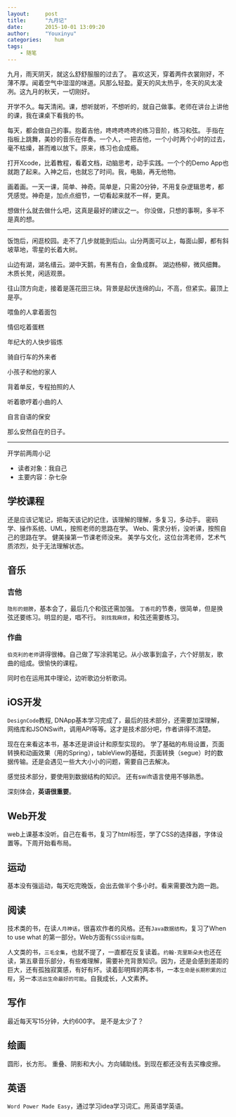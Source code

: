 ```yaml
---
layout:     post
title:      "九月记"
date:       2015-10-01 13:09:20
author:     "Youxinyu"
categories:    hum
tags:
    - 随笔
---
```

九月，雨天阴天，就这么舒舒服服的过去了。
喜欢这天，穿着两件衣裳刚好，不薄不厚。闻着空气中湿湿的味道。风那么轻盈。夏天的风太热乎，冬天的风太凌冽。这九月的秋天，一切刚好。

开学不久。每天清闲。课，想听就听，不想听的，就自己做事。老师在讲台上讲他的课，我在课桌下看我的书。

每天，都会做自己的事。抱着吉他，咚咚咚咚咚的练习音阶，练习和弦。
手指在指板上跳舞，美妙的音乐在伴奏。一个人，一把吉他，一个小时两个小时的过去，毫不枯燥，甚而难以放下。原来，练习也会成瘾。

打开Xcode，比着教程，看着文档，动脑思考，动手实践。一个个的Demo App也就跑了起来。入神之后，也就忘了时间。我，电脑，再无他物。

画着画。一天一课，简单、神奇。简单是，只需20分钟，不用复杂逻辑思考，都凭感觉。神奇是，加点点细节，一切看起来就不一样，更真。

想做什么就去做什么吧，这真是最好的建议之一。
你没做，只想的事啊，多半不是真的想。

---
饭饱后，闲逛校园。走不了几步就能到后山。山分两面可以上，每面山脚，都有斜坡草地，零星的长着大树。

山边有湖，湖名缙云。湖中天鹅，有黑有白，金鱼成群。
湖边杨柳，微风细舞。木质长凳，闲适观景。

往山顶方向走，接着是莲花田三块。背景是起伏连绵的山，不高，但紧实。最顶上是亭。

喂鱼的人拿着面包

情侣吃着蛋糕

年纪大的人快步锻炼

骑自行车的外来者

小孩子和他的家人

背着单反，专程拍照的人

听着歌哼着小曲的人

自言自语的保安


那么安然自在的日子。

---

开学前两周小记

- 读者对象：我自己
- 主要内容：杂七杂

## 学校课程
还是应该记笔记，把每天该记的记住，该理解的理解，多复习，多动手。
密码学、操作系统、UML，按照老师的思路在学。
Web、需求分析，没听课，按照自己的思路在学。
健美操第一节课老师没来。
美学与文化，这位台湾老师，艺术气质浓烈，处于无法理解状态。

## 音乐

### 吉他
`隐形的翅膀`，基本会了，最后几个和弦还需加强。
`丁香花`的节奏，很简单，但是换弦还要练习。明显的是，唱不行。
`别找我麻烦`，和弦还需要练习。

### 作曲
`伯克利的老师`讲得很棒。自己做了写涂鸦笔记。从小故事到盒子，六个好朋友，歌曲的组成。很愉快的课程。

同时也在运用其中理论，边听歌边分析歌词。

## iOS开发
`DesignCode`教程, DNApp基本学习完成了，最后的技术部分，还需要加深理解，网络库和JSONSwift，调用API等等。这才是技术部分吧，作者讲得不清楚。

现在在来看这本书，基本还是讲设计和原型实现的。
学了基础的布局设置，页面转换和动画效果（用的Spring），tableView的基础，页面转换（segue）时的数据传输。还是会遇见一些大大小小的问题，需要自己去解决。

感觉技术部分，要使用到数据结构的知识。
还有swift语言使用不够熟悉。

深刻体会，**英语很重要**。

## Web开发
web上课基本没听。自己在看书，复习了html标签，学了CSS的选择器，字体设置等。下周开始看布局。

## 运动
基本没有强运动，每天吃完晚饭，会出去做半个多小时。看来需要改为跑一跑。

## 阅读
技术类的书，在读`人月神话`，很喜欢作者的风格。还有`Java数据结构`，复习了When to use what 的第一部分。Web方面有`CSS设计指南`。

人文类的书，`三毛全集`，也就不提了，一直都在反复读着。`约翰·克里斯朵夫`也还在读，第五章音乐部分，有些难理解，需要补充背景知识。因为，还是会感到差距的巨大，还有孤独寂寞感，有好有坏。读着彭明辉的两本书，一本`生命是长期积累的过程`，另一本`活出生命最好的可能`。自我成长，人文素养。

## 写作
最近每天写15分钟，大约600字。
是不是太少了？

## 绘画
圆形，长方形。
重叠、阴影和大小。方向辅助线。到现在都还没有去买橡皮擦。

## 英语
`Word Power Made Easy`，通过学习idea学习词汇。用英语学英语。
